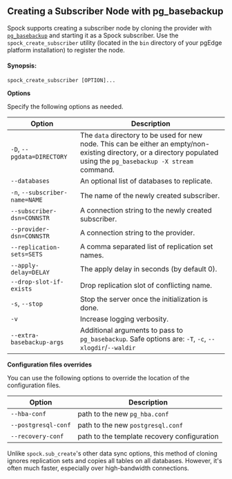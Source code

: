 ## Creating a Subscriber Node with pg_basebackup

Spock supports creating a subscriber node by cloning the provider with [`pg_basebackup`](https://www.postgresql.org/docs/current/app-pgbasebackup.html) and starting it as a Spock subscriber. Use the `spock_create_subscriber` utility (located in the `bin` directory of your pgEdge platform installation) to register the node.

#### Synopsis:

  `spock_create_subscriber [OPTION]...`

**Options**

Specify the following options as needed.

| Option   | Description
|----------|-------------
| `-D`, `--pgdata=DIRECTORY` | The `data` directory to be used for new node. This can be either an empty/non-existing directory, or a directory populated using the `pg_basebackup -X stream` command.
| `--databases`              |  An optional list of databases to replicate.
| `-n`, `--subscriber-name=NAME` | The name of the newly created subscriber.
| `--subscriber-dsn=CONNSTR` | A connection string to the newly created subscriber.
| `--provider-dsn=CONNSTR` | A connection string to the provider.
| `--replication-sets=SETS` | A comma separated list of replication set names.
| `--apply-delay=DELAY` | The apply delay in seconds (by default 0).
| `--drop-slot-if-exists` | Drop replication slot of conflicting name.
| `-s`, `--stop` | Stop the server once the initialization is done.
| `-v` | Increase logging verbosity.
| `--extra-basebackup-args` | Additional arguments to pass to `pg_basebackup`. Safe options are: `-T`, `-c`, `--xlogdir`/`--waldir`

**Configuration files overrides**

You can use the following options to override the location of the configuration files.

| Option   | Description
|----------|-------------
|`--hba-conf` | path to the new `pg_hba.conf`
| `--postgresql-conf` | path to the new `postgresql.conf`
| `--recovery-conf` | path to the template recovery configuration

Unlike `spock.sub_create`'s other data sync options, this method of cloning ignores replication sets and copies all tables on all databases. However, it's often much faster, especially over high-bandwidth connections.
